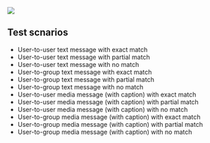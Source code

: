 [![](https://mermaid.ink/img/pako:eNplVE1z4jAM_SuaXHpp-QEcdmcL_aTQFmg7O6EHkyjgIbEzjrOUgf73lW0FEtoDUz89PT1LcvZRolOM-tHKiHIN8-FCAf39iQusKrFCMJig_IfpJ4TI9f6hAmlBwMrougTm_f4O4cFeUri6c7EplvkOrKkRpIJEq0yuGt4wzvWqD1utLiykGoTa2bVUK1hiIuoKuxqkqbPsM6TehNTG2LkTZt06I3aNoOpiicY5WOY62eSyso2Ju6A0YUblSdpeVIEKjtuDrcxzZ1Fp75D177kPBaZSnHfhwRVP9VblWqRjzwjXB60azmM8ZIK36XVYexR8dQVCD3pcMJM5Bmdki5p2JNOkgsiTn4QblMUve-5wHEq8qY2ixCYKdle2Rh6ok6MQfomElIRN1o3Oc2z8hEQFJfUw3LIHMoOizq0syaXnox-GggpV2gqFsr7xXodLvhxLlsJYKfJu0VcXVnrsMMCitLsmMo3HwmyO1yFXBkVzkVm4c5PoNWj5MJMK0x58nO8ip81jXmTtB0XLaZrrshQT33jlDBWGRJRWnqb9TtN28tytboWPeCBokltcrrXeEMiPEK6ufsE1vzt3OPzF6gA3_A58eMDvzh8OE32AYQfxGbctjUBi5LZFuutAjnTPq94iPXQgR3rilT-RHjsIcUa8kaekcQfxyhPethM07SCU9sLb8YMy9chzJ0z8V16XU915B3EKM57dTyePHnrrxEnjnRffAx883fZh3j7M2odRoxiO7je6jAo0hZApfYP3DllEtEIFLqI-_UvLKeixLKKF-iZqXabC4k0qrTZRPxN5hZeRqK2e7VQS9d2ntiENpaBPesGs7__Pu9jg)](https://mermaid-js.github.io/mermaid-live-editor/edit#pako:eNplVE1z4jAM_SuaXHpp-QEcdmcL_aTQFmg7O6EHkyjgIbEzjrOUgf73lW0FEtoDUz89PT1LcvZRolOM-tHKiHIN8-FCAf39iQusKrFCMJig_IfpJ4TI9f6hAmlBwMrougTm_f4O4cFeUri6c7EplvkOrKkRpIJEq0yuGt4wzvWqD1utLiykGoTa2bVUK1hiIuoKuxqkqbPsM6TehNTG2LkTZt06I3aNoOpiicY5WOY62eSyso2Ju6A0YUblSdpeVIEKjtuDrcxzZ1Fp75D177kPBaZSnHfhwRVP9VblWqRjzwjXB60azmM8ZIK36XVYexR8dQVCD3pcMJM5Bmdki5p2JNOkgsiTn4QblMUve-5wHEq8qY2ixCYKdle2Rh6ok6MQfomElIRN1o3Oc2z8hEQFJfUw3LIHMoOizq0syaXnox-GggpV2gqFsr7xXodLvhxLlsJYKfJu0VcXVnrsMMCitLsmMo3HwmyO1yFXBkVzkVm4c5PoNWj5MJMK0x58nO8ip81jXmTtB0XLaZrrshQT33jlDBWGRJRWnqb9TtN28tytboWPeCBokltcrrXeEMiPEK6ufsE1vzt3OPzF6gA3_A58eMDvzh8OE32AYQfxGbctjUBi5LZFuutAjnTPq94iPXQgR3rilT-RHjsIcUa8kaekcQfxyhPethM07SCU9sLb8YMy9chzJ0z8V16XU915B3EKM57dTyePHnrrxEnjnRffAx883fZh3j7M2odRoxiO7je6jAo0hZApfYP3DllEtEIFLqI-_UvLKeixLKKF-iZqXabC4k0qrTZRPxN5hZeRqK2e7VQS9d2ntiENpaBPesGs7__Pu9jg)

## Test scnarios

- User-to-user text message with exact match 
- User-to-user text message with partial match 
- User-to-user text message with no match 
- User-to-group text message with exact match 
- User-to-group text message with partial match 
- User-to-group text message with no match 
- User-to-user media message (with caption) with exact match 
- User-to-user media message (with caption) with partial match 
- User-to-user media message (with caption) with no match 
- User-to-group media message (with caption) with exact match 
- User-to-group media message (with caption) with partial match 
- User-to-group media message (with caption) with no match 

